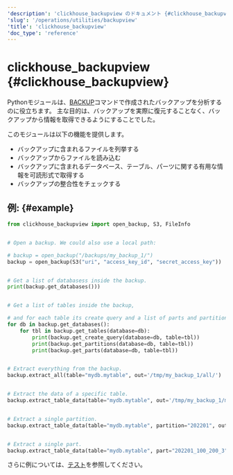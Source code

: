 ```yaml
---
'description': 'clickhouse_backupview のドキュメント {#clickhouse_backupview}'
'slug': '/operations/utilities/backupview'
'title': 'clickhouse_backupview'
'doc_type': 'reference'
---
```



# clickhouse_backupview {#clickhouse_backupview}

Pythonモジュールは、[BACKUP](/operations/backup)コマンドで作成されたバックアップを分析するのに役立ちます。
主な目的は、バックアップを実際に復元することなく、バックアップから情報を取得できるようにすることでした。

このモジュールは以下の機能を提供します。
- バックアップに含まれるファイルを列挙する
- バックアップからファイルを読み込む
- バックアップに含まれるデータベース、テーブル、パーツに関する有用な情報を可読形式で取得する
- バックアップの整合性をチェックする

## 例: {#example}

```python
from clickhouse_backupview import open_backup, S3, FileInfo


# Open a backup. We could also use a local path:

# backup = open_backup("/backups/my_backup_1/")
backup = open_backup(S3("uri", "access_key_id", "secret_access_key"))


# Get a list of databasess inside the backup.
print(backup.get_databases()))


# Get a list of tables inside the backup,

# and for each table its create query and a list of parts and partitions.
for db in backup.get_databases():
    for tbl in backup.get_tables(database=db):
        print(backup.get_create_query(database=db, table=tbl))
        print(backup.get_partitions(database=db, table=tbl))
        print(backup.get_parts(database=db, table=tbl))


# Extract everything from the backup.
backup.extract_all(table="mydb.mytable", out='/tmp/my_backup_1/all/')


# Extract the data of a specific table.
backup.extract_table_data(table="mydb.mytable", out='/tmp/my_backup_1/mytable/')


# Extract a single partition.
backup.extract_table_data(table="mydb.mytable", partition="202201", out='/tmp/my_backup_1/202201/')


# Extract a single part.
backup.extract_table_data(table="mydb.mytable", part="202201_100_200_3", out='/tmp/my_backup_1/202201_100_200_3/')
```

さらに例については、[テスト](https://github.com/ClickHouse/ClickHouse/blob/master/utils/backupview/test/test.py)を参照してください。
